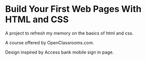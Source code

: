 # Build Your First Web Pages With HTML and CSS

A project to refresh my memory on the basics of html and css.

A course offered by OpenClassrooms.com.

Design inspired by Access bank mobile sign in page.
